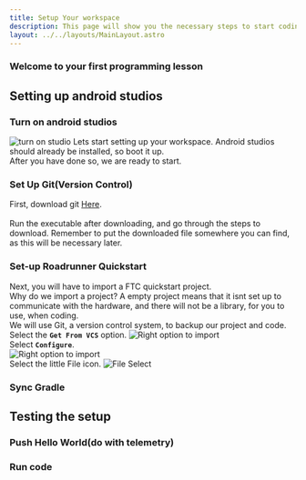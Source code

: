 ```yaml
---
title: Setup Your workspace
description: This page will show you the necessary steps to start coding your FTC robot.
layout: ../../layouts/MainLayout.astro
---
```

### Welcome to your first programming lesson
## Setting up android studios
### Turn on android studios
![turn on studio](https://github.com/WestwoodRobotics/wwroboftc/blob/main/src/images/programming/lesson-1/windows-Shortcut.png?raw=true)
Lets start setting up your workspace. Android studios should already be installed, so boot it up. \
After you have done so, we are ready to start.

### Set Up Git(Version Control)
First, download git [Here](https://github.com/git-for-windows/git/releases/download/v2.41.0.windows.3/PortableGit-2.41.0.3-64-bit.7z.exe). \
\
Run the executable after downloading, and go through the steps to download. Remember to put the downloaded file somewhere you can find, as this will be necessary later.

### Set-up Roadrunner Quickstart
Next, you will have to import a FTC quickstart project. \
Why do we import a project? A empty project means that it isnt set up to communicate with the hardware, and there will not be a library, for you to use, when coding.
\
We will use Git, a version control system, to backup our project and code. \
Select the **`Get From VCS`** option.
![Right option to import](https://github.com/WestwoodRobotics/wwroboftc/blob/main/src/images/programming/lesson-1/GetFromVCS.png?raw=true)
\
Select **`Configure`**. \
![Right option to import](https://github.com/WestwoodRobotics/wwroboftc/blob/main/src/images/programming/lesson-1/GitConfigure.png?raw=true)
\
Select the little File icon.
![File Select](https://github.com/WestwoodRobotics/wwroboftc/blob/main/src/images/programming/lesson-1/FileSelect.png?raw=true)
### Sync Gradle

## Testing the setup

### Push Hello World(do with telemetry)
### Run code
